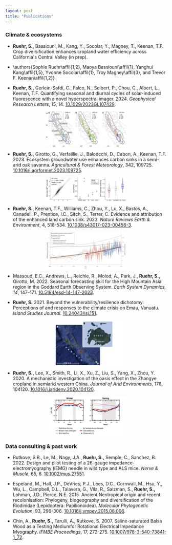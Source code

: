 ```yaml
---
layout: post
title: "Publications"
---
```


### Climate & ecosystems ###

- **Ruehr, S.,** Bassiouni, M., Kang, Y., Socolar, Y., Magney, T., Keenan, T.F. Crop diversification enhances cropland water efficiency across California's Central Valley (in prep).

- \authors{Sophie Ruehr\affil{1,2}, Maoya Bassiouni\affil{1}, Yanghui Kang\affil{1,5}, Yvonne Socolar\affil{1}, Troy Magney\affil{3}, and Trevor F. Keenan\affil{1,2}}

- **Ruehr, S.,** Gerlein-Safdi, C., Falco, N., Seibert, P., Chou, C., Albert, L., Keenan, T.F. Quantifying seasonal and diurnal cycles of solar-induced fluorescence with a novel hyperspectral imager. 2024. _Geophysical Research Letters_, 15, 14. [10.1029/2023GL107429](https://doi.org/10.1029/2023GL107429).

<p align="center">
    <img src="/photos/published/maps_WUE.png" style="width:50%; display:block; margin:0 auto;" >
</p>

- **Ruehr, S.,** Girotto, G., Verfaillie, J., Balodcchi, D., Cabon, A., Keenan, T.F. 2023. Ecosystem groundwater use enhances carbon sinks in a semi-arid oak savanna. _Agricultural & Forest Meteorology_, 342, 109725. [10.1016/j.agrformet.2023.109725](https://doi.org/10.1016/j.agrformet.2023.109725).

<p align="center">
  <a href="https://doi.org/10.1016/j.agrformet.2023.109725" target="_blank" rel="noopener noreferrer">
    <img src="/photos/published/afm.jpeg" style="width:50%; display:block; margin:0 auto;">
  </a>
</p>

- **Ruehr, S.**, Keenan, T.F., Williams, C., Zhou, Y., Lu, X., Bastos, A., Canadell, P., Prentice, I.C., Sitch, S., Terrer, C. Evidence and attribution of the enhanced land carbon sink. 2023. _Nature Reviews Earth & Environment_, 4, 518-534. [10.1038/s43017-023-00456-3](https://www.nature.com/articles/s43017-023-00456-3).

<p align="center">
  <a href="https://www.nature.com/articles/s43017-023-00456-3" target="_blank" rel="noopener noreferrer">
    <img src="/photos/published/nee.jpeg" style="width:50%; display:block; margin:0 auto;">
  </a>
</p>

- Massoud, E.C., Andrews, L., Reichle, R., Molod, A., Park, J., **Ruehr, S.,** Girotto, M. 2022. Seasonal forecasting skill for the High Mountain Asia region in the Goddard Earth Observing System. _Earth System Dynamics, 14_, 147–171. [10.5194/esd-14-147-2023](https://doi.org/10.5194/esd-14-147-2023).

- **Ruehr, S.** 2021. Beyond the vulnerability/resilience dichotomy: Perceptions of and responses to the climate crisis on Emau, Vanuatu. _Island Studies Journal_. [10.24043/isj.151](https://doi.org/10.24043/isj.151).

<p align="center">
  <a href="https://doi.org/10.24043/isj.151" target="_blank" rel="noopener noreferrer">
    <img src="/photos/published/isl.jpeg" style="width:50%; display:block; margin:0 auto;">
  </a>
</p>

- **Ruehr, S.,** Lee, X., Smith, R., Li, X., Xu, Z., Liu, S., Yang, X., Zhou, Y. 2020. A mechanistic investigation of the oasis effect in the Zhangye cropland in semiarid western China. _Journal of Arid Environments_, 176, 104120. [10.1016/j.jaridenv.2020.104120](https://doi.org/10.1016/j.jaridenv.2020.104120).

<p align="center">
  <a href="https://doi.org/10.1016/j.jaridenv.2020.104120" target="_blank" rel="noopener noreferrer">
    <img src="/photos/published/jae.jpeg" style="width:50%; display:block; margin:0 auto;">
  </a>
</p>

### Data consulting & past work ###
- Rutkove, S.B., Le, M., Nagy, J.A., **Ruehr, S.,** Semple, C., Sanchez, B. 2022. Design and pilot testing of a 26-gauge impedance-electromyography (iEMG) needle in wild type and ALS mice. _Nerve & Muscle_, 65, 6. [10.1002/mus.27551](10.1002/mus.27551).

- Espeland, M., Hall, J.P., DeVries, P.J., Lees, D.C., Cornwall, M., Hsu, Y., Wu, L., Campbell, D.L., Talavera, G., Vila, R., Salzman, S., **Ruehr, S.,** Lohman, J.D., Pierce, N.E. 2015. Ancient Neotropical origin and recent recolonisation: Phylogeny, biogeography and diversification of the Riodinidae (Lepidoptera: Papilionoidea). _Molecular Phylogenetic Evolution_, 93, 296-306. [10.1016/j.ympev.2015.08.006](https://doi.org/10.1016/j.ympev.2015.08.006).

- Chin, A., **Ruehr, S.,** Tarulli, A., Rutkove, S. 2007. Saline-saturated Balsa Wood as a Testing Mediumfor Rotational Electrical Impedance Myography. _IFMBE Proceedings_, 17, 272-275. [10.1007/978-3-540-73841-1_72](https://link.springer.com/chapter/10.1007/978-3-540-73841-1_72).
